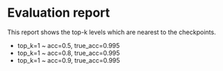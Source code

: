 # Evaluation report
This report shows the top-k levels which are nearest to the checkpoints.
+ top_k=1 ~ acc=0.5, true_acc=0.995
+ top_k=1 ~ acc=0.8, true_acc=0.995
+ top_k=1 ~ acc=0.9, true_acc=0.995
